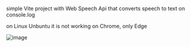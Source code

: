 simple Vite project with Web Speech Api that converts speech to text on console.log

on Linux Unbuntu it is not working on Chrome, only Edge

![image](https://github.com/user-attachments/assets/72b945f1-7d6a-4fd9-a2fc-100073f352f7)
